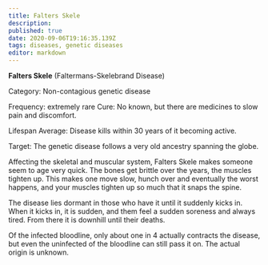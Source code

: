 ```yaml
---
title: Falters Skele
description: 
published: true
date: 2020-09-06T19:16:35.139Z
tags: diseases, genetic diseases
editor: markdown
---
```


**Falters Skele** (Faltermans-Skelebrand Disease)

Category: Non-contagious genetic disease

Frequency: extremely rare Cure: No known, but there are medicines to slow pain and discomfort.

Lifespan Average: Disease kills within 30 years of it becoming active.

Target: The genetic disease follows a very old ancestry spanning the globe.

Affecting the skeletal and muscular system, Falters Skele makes someone seem to age very quick. The bones get brittle over the years, the muscles tighten up. This makes one move slow, hunch over and eventually the worst happens, and your muscles tighten up so much that it snaps the spine.

The disease lies dormant in those who have it until it suddenly kicks in. When it kicks in, it is sudden, and them feel a sudden soreness and always tired. From there it is downhill until their deaths.

Of the infected bloodline, only about one in 4 actually contracts the disease, but even the uninfected of the bloodline can still pass it on. The actual origin is unknown.